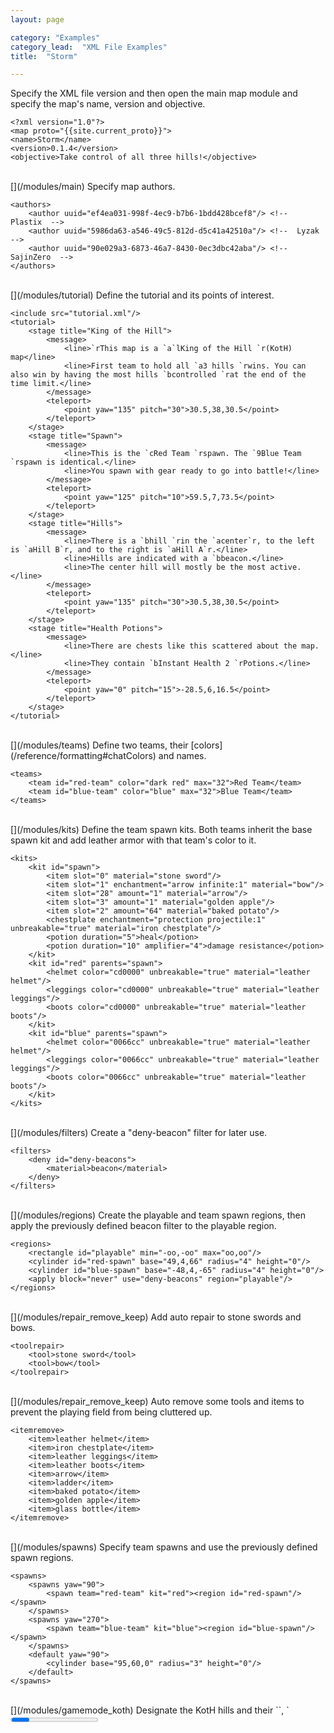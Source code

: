 ```yaml
---
layout: page

category: "Examples"
category_lead:  "XML File Examples"
title:  "Storm"

---
```


[<i class="fa fa-share right-ref-link"></i>](/modules/main)
Specify the XML file version and then open the main map module and specify the map's name, version and objective.

    <?xml version="1.0"?>
    <map proto="{{site.current_proto}}">
    <name>Storm</name>
    <version>0.1.4</version>
    <objective>Take control of all three hills!</objective>

<br/>
[<i class="fa fa-share right-ref-link"></i>](/modules/main)
Specify map authors.

    <authors>
        <author uuid="ef4ea031-998f-4ec9-b7b6-1bdd428bcef8"/> <!--  Plastix  -->
        <author uuid="5986da63-a546-49c5-812d-d5c41a42510a"/> <!--  Lyzak  -->
        <author uuid="90e029a3-6873-46a7-8430-0ec3dbc42aba"/> <!--  SajinZero  -->
    </authors>

<br/>
[<i class="fa fa-share right-ref-link"></i>](/modules/tutorial)
Define the tutorial and its points of interest.

    <include src="tutorial.xml"/>
    <tutorial>
        <stage title="King of the Hill">
            <message>
                <line>`rThis map is a `a`lKing of the Hill `r(KotH) map</line>
                <line>First team to hold all `a3 hills `rwins. You can also win by having the most hills `bcontrolled `rat the end of the time limit.</line>
            </message>
            <teleport>
                <point yaw="135" pitch="30">30.5,38,30.5</point>
            </teleport>
        </stage>
        <stage title="Spawn">
            <message>
                <line>This is the `cRed Team `rspawn. The `9Blue Team `rspawn is identical.</line>
                <line>You spawn with gear ready to go into battle!</line>
            </message>
            <teleport>
                <point yaw="125" pitch="10">59.5,7,73.5</point>
            </teleport>
        </stage>
        <stage title="Hills">
            <message>
                <line>There is a `bhill `rin the `acenter`r, to the left is `aHill B`r, and to the right is `aHill A`r.</line>
                <line>Hills are indicated with a `bbeacon.</line>
                <line>The center hill will mostly be the most active.</line>
            </message>
            <teleport>
                <point yaw="135" pitch="30">30.5,38,30.5</point>
            </teleport>
        </stage>
        <stage title="Health Potions">
            <message>
                <line>There are chests like this scattered about the map.</line>
                <line>They contain `bInstant Health 2 `rPotions.</line>
            </message>
            <teleport>
                <point yaw="0" pitch="15">-28.5,6,16.5</point>
            </teleport>
        </stage>
    </tutorial>

<br/>
[<i class="fa fa-share right-ref-link"></i>](/modules/teams)
Define two teams, their [colors](/reference/formatting#chatColors) and names.

    <teams>
        <team id="red-team" color="dark red" max="32">Red Team</team>
        <team id="blue-team" color="blue" max="32">Blue Team</team>
    </teams>

<br/>
[<i class="fa fa-share right-ref-link"></i>](/modules/kits)
Define the team spawn kits. Both teams inherit the base spawn kit and add leather armor with that team's color to it.

    <kits>
        <kit id="spawn">
            <item slot="0" material="stone sword"/>
            <item slot="1" enchantment="arrow infinite:1" material="bow"/>
            <item slot="28" amount="1" material="arrow"/>
            <item slot="3" amount="1" material="golden apple"/>
            <item slot="2" amount="64" material="baked potato"/>
            <chestplate enchantment="protection projectile:1" unbreakable="true" material="iron chestplate"/>
            <potion duration="5">heal</potion>
            <potion duration="10" amplifier="4">damage resistance</potion>
        </kit>
        <kit id="red" parents="spawn">
            <helmet color="cd0000" unbreakable="true" material="leather helmet"/>
            <leggings color="cd0000" unbreakable="true" material="leather leggings"/>
            <boots color="cd0000" unbreakable="true" material="leather boots"/>
        </kit>
        <kit id="blue" parents="spawn">
            <helmet color="0066cc" unbreakable="true" material="leather helmet"/>
            <leggings color="0066cc" unbreakable="true" material="leather leggings"/>
            <boots color="0066cc" unbreakable="true" material="leather boots"/>
        </kit>
    </kits>

<br/>
[<i class="fa fa-share right-ref-link"></i>](/modules/filters)
Create a "deny-beacon" filter for later use.

    <filters>
        <deny id="deny-beacons">
            <material>beacon</material>
        </deny>
    </filters>

<br/>
[<i class="fa fa-share right-ref-link"></i>](/modules/regions)
Create the playable and team spawn regions, then apply the previously defined beacon filter to the playable region.

    <regions>
        <rectangle id="playable" min="-oo,-oo" max="oo,oo"/>
        <cylinder id="red-spawn" base="49,4,66" radius="4" height="0"/>
        <cylinder id="blue-spawn" base="-48,4,-65" radius="4" height="0"/>
        <apply block="never" use="deny-beacons" region="playable"/>
    </regions>

<br/>
[<i class="fa fa-share right-ref-link"></i>](/modules/repair_remove_keep)
Add auto repair to stone swords and bows.

    <toolrepair>
        <tool>stone sword</tool>
        <tool>bow</tool>
    </toolrepair>

<br/>
[<i class="fa fa-share right-ref-link"></i>](/modules/repair_remove_keep)
Auto remove some tools and items to prevent the playing field from being cluttered up.

    <itemremove>
        <item>leather helmet</item>
        <item>iron chestplate</item>
        <item>leather leggings</item>
        <item>leather boots</item>
        <item>arrow</item>
        <item>ladder</item>
        <item>baked potato</item>
        <item>golden apple</item>
        <item>glass bottle</item>
    </itemremove>

<br/>
[<i class="fa fa-share right-ref-link"></i>](/modules/spawns)
Specify team spawns and use the previously defined spawn regions.

    <spawns>
        <spawns yaw="90">
            <spawn team="red-team" kit="red"><region id="red-spawn"/></spawn>
        </spawns>
        <spawns yaw="270">
            <spawn team="blue-team" kit="blue"><region id="blue-spawn"/></spawn>
        </spawns>
        <default yaw="90">
            <cylinder base="95,60,0" radius="3" height="0"/>
        </default>
    </spawns>

<br/>
[<i class="fa fa-share right-ref-link"></i>](/modules/gamemode_koth)
Designate the KotH hills and their `<capture>`, `<progress>` and `<captured>` regions.

    <king>
        <hills>
            <hill name="Point A" capture-time="10s" ratio="1">
                <capture><cuboid min="37,12,-38" max="46,15,-29"/></capture>
                <progress><cuboid min="37,11,-38" max="45,11,-30"/></progress>
                <captured><cuboid min="36,11,-39" max="48,16,-27"/></captured>
            </hill>
            <hill name="Middle" capture-time="15s" ratio="1">
                <capture><cuboid min="-4,4,-4" max="5,7,5"/></capture>
                <progress><cuboid min="-4,3,-4" max="4,3,4"/></progress>
                <captured><cuboid min="-5,3,-5" max="5,8,5"/></captured>
            </hill>
            <hill name="Point B" capture-time="10s" ratio="1">
                <capture><cuboid min="-45,12,30" max="-36,15,39"/></capture>
                <progress><cuboid min="-45,11,30" max="-37,11,38"/></progress>
                <captured><cuboid min="-46,11,29" max="-34,16,41"/></captured>
            </hill>
        </hills>
    </king>

<br/>
[<i class="fa fa-share right-ref-link"></i>](/modules/gamemode_koth#scoring)
The game ends when a team reaches 750 points.

    <score>
        <limit>750</limit>

        <!-- No points are gained from kills -->
    </score>

<br/>
[<i class="fa fa-share right-ref-link"></i>](/modules/main)
Close the main map module.

    </map>
